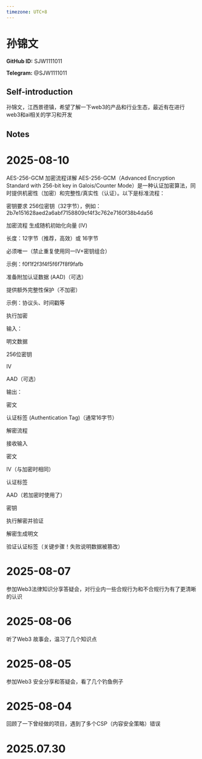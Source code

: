 ```yaml
---
timezone: UTC+8
---
```


# 孙锦文

**GitHub ID:** SJW1111011

**Telegram:** @SJW1111011

## Self-introduction

孙锦文，江西景德镇，希望了解一下web3的产品和行业生态，最近有在进行web3和ai相关的学习和开发

## Notes

<!-- Content_START -->
# 2025-08-10

AES-256-GCM 加密流程详解
AES-256-GCM（Advanced Encryption Standard with 256-bit key in Galois/Counter Mode）是一种认证加密算法，同时提供机密性（加密）和完整性/真实性（认证）。以下是标准流程：

密钥要求
256位密钥（32字节），例如：
2b7e151628aed2a6abf7158809cf4f3c762e7160f38b4da56

加密流程
生成随机初始化向量 (IV)

长度：12字节（推荐，高效）或 16字节

必须唯一（禁止重复使用同一IV+密钥组合）

示例：f0f1f2f3f4f5f6f7f8f9fafb

准备附加认证数据 (AAD)（可选）

提供额外完整性保护（不加密）

示例：协议头、时间戳等

执行加密

输入：

明文数据

256位密钥

IV

AAD（可选）

输出：

密文

认证标签 (Authentication Tag)（通常16字节）

解密流程

接收输入

密文

IV（与加密时相同）

认证标签

AAD（若加密时使用了）

密钥

执行解密并验证

解密生成明文

验证认证标签（关键步骤！失败说明数据被篡改）

# 2025-08-07

参加Web3法律知识分享答疑会，对行业内一些合规行为和不合规行为有了更清晰的认识

# 2025-08-06

听了Web3 故事会，温习了几个知识点

# 2025-08-05

参加Web3 安全分享和答疑会，看了几个钓鱼例子

# 2025-08-04

回顾了一下曾经做的项目，遇到了多个CSP（内容安全策略）错误


# 2025.07.30


<!-- Content_END -->
